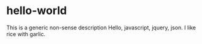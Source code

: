 # hello-world
This is a generic non-sense description
Hello, javascript, jquery, json.
I like rice with garlic.
